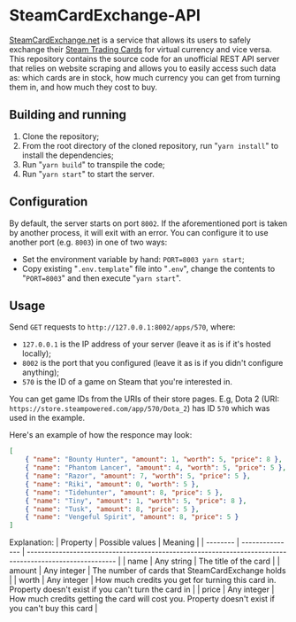# SteamCardExchange-API
[SteamCardExchange.net](https://www.steamcardexchange.net/) is a service that allows its users to safely exchange their [Steam Trading Cards](https://steamcommunity.com/tradingcards/) for virtual currency and vice versa. This repository contains the source code for an unofficial REST API server that relies on website scraping and allows you to easily access such data as: which cards are in stock, how much currency you can get from turning them in, and how much they cost to buy.


## Building and running
1. Clone the repository;
2. From the root directory of the cloned repository, run "`yarn install`" to install the dependencies;
3. Run "`yarn build`" to transpile the code;
4. Run "`yarn start`" to start the server.


## Configuration
By default, the server starts on port `8002`. If the aforementioned port is taken by another process, it will exit with an error. You can configure it to use another port (e.g. `8003`) in one of two ways:
* Set the environment variable by hand: `PORT=8003 yarn start`;
* Copy existing "`.env.template`" file into "`.env`", change the contents to "`PORT=8003`" and then execute "`yarn start`".


## Usage
Send `GET` requests to `http://127.0.0.1:8002/apps/570`, where:
* `127.0.0.1` is the IP address of your server (leave it as is if it's hosted locally);
* `8002` is the port that you configured (leave it as is if you didn't configure anything);
* `570` is the ID of a game on Steam that you're interested in.

You can get game IDs from the URIs of their store pages. E.g, Dota 2 (URI: `https://store.steampowered.com/app/570/Dota_2`) has ID `570` which was used in the example.

Here's an example of how the responce may look:
```JSON
[
	{ "name": "Bounty Hunter", "amount": 1, "worth": 5, "price": 8 },
	{ "name": "Phantom Lancer", "amount": 4, "worth": 5, "price": 5 },
	{ "name": "Razor", "amount": 7, "worth": 5, "price": 5 },
	{ "name": "Riki", "amount": 0, "worth": 5 },
	{ "name": "Tidehunter", "amount": 8, "price": 5 },
	{ "name": "Tiny", "amount": 1, "worth": 5, "price": 8 },
	{ "name": "Tusk", "amount": 8, "price": 5 },
	{ "name": "Vengeful Spirit", "amount": 8, "price": 5 }
]
```

Explanation:
| Property | Possible values | Meaning                                                                                                 |
| -------- | --------------- | ------------------------------------------------------------------------------------------------------- |
| name     | Any string      | The title of the card                                                                                   |
| amount   | Any integer     | The number of cards that SteamCardExchange holds                                                        |
| worth    | Any integer     | How much credits you get for turning this card in. Property doesn't exist if you can't turn the card in |
| price    | Any integer     | How much credits getting the card will cost you. Property doesn't exist if you can't buy this card      |
